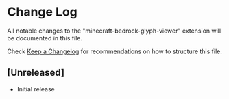 # Change Log

All notable changes to the "minecraft-bedrock-glyph-viewer" extension will be documented in this file.

Check [Keep a Changelog](http://keepachangelog.com/) for recommendations on how to structure this file.

## [Unreleased]

- Initial release